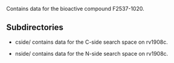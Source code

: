 Contains data for the bioactive compound F2537-1020.

## Subdirectories

- cside/ contains data for the C-side search space on rv1908c.

- nside/ contains data for the N-side search space on rv1908c.

